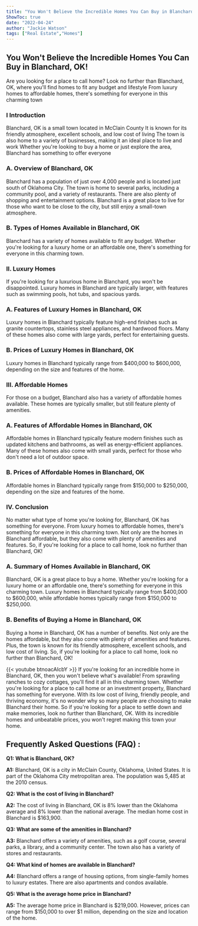 ```yaml
---
title: "You Won't Believe the Incredible Homes You Can Buy in Blanchard, OK!"
ShowToc: true 
date: "2022-04-24"
author: "Jackie Watson" 
tags: ["Real Estate","Homes"]
---
```

## You Won't Believe the Incredible Homes You Can Buy in Blanchard, OK!
Are you looking for a place to call home? Look no further than Blanchard, OK, where you'll find homes to fit any budget and lifestyle From luxury homes to affordable homes, there's something for everyone in this charming town

### I Introduction
Blanchard, OK is a small town located in McClain County It is known for its friendly atmosphere, excellent schools, and low cost of living The town is also home to a variety of businesses, making it an ideal place to live and work Whether you're looking to buy a home or just explore the area, Blanchard has something to offer everyone

### A. Overview of Blanchard, OK
Blanchard has a population of just over 4,000 people and is located just south of Oklahoma City. The town is home to several parks, including a community pool, and a variety of restaurants. There are also plenty of shopping and entertainment options. Blanchard is a great place to live for those who want to be close to the city, but still enjoy a small-town atmosphere.

### B. Types of Homes Available in Blanchard, OK
Blanchard has a variety of homes available to fit any budget. Whether you're looking for a luxury home or an affordable one, there's something for everyone in this charming town.

### II. Luxury Homes
If you're looking for a luxurious home in Blanchard, you won't be disappointed. Luxury homes in Blanchard are typically larger, with features such as swimming pools, hot tubs, and spacious yards.

### A. Features of Luxury Homes in Blanchard, OK
Luxury homes in Blanchard typically feature high-end finishes such as granite countertops, stainless steel appliances, and hardwood floors. Many of these homes also come with large yards, perfect for entertaining guests.

### B. Prices of Luxury Homes in Blanchard, OK
Luxury homes in Blanchard typically range from $400,000 to $600,000, depending on the size and features of the home.

### III. Affordable Homes
For those on a budget, Blanchard also has a variety of affordable homes available. These homes are typically smaller, but still feature plenty of amenities.

### A. Features of Affordable Homes in Blanchard, OK
Affordable homes in Blanchard typically feature modern finishes such as updated kitchens and bathrooms, as well as energy-efficient appliances. Many of these homes also come with small yards, perfect for those who don't need a lot of outdoor space.

### B. Prices of Affordable Homes in Blanchard, OK
Affordable homes in Blanchard typically range from $150,000 to $250,000, depending on the size and features of the home.

### IV. Conclusion
No matter what type of home you're looking for, Blanchard, OK has something for everyone. From luxury homes to affordable homes, there's something for everyone in this charming town. Not only are the homes in Blanchard affordable, but they also come with plenty of amenities and features. So, if you're looking for a place to call home, look no further than Blanchard, OK!

### A. Summary of Homes Available in Blanchard, OK
Blanchard, OK is a great place to buy a home. Whether you're looking for a luxury home or an affordable one, there's something for everyone in this charming town. Luxury homes in Blanchard typically range from $400,000 to $600,000, while affordable homes typically range from $150,000 to $250,000.

### B. Benefits of Buying a Home in Blanchard, OK
Buying a home in Blanchard, OK has a number of benefits. Not only are the homes affordable, but they also come with plenty of amenities and features. Plus, the town is known for its friendly atmosphere, excellent schools, and low cost of living. So, if you're looking for a place to call home, look no further than Blanchard, OK!

{{< youtube btnoacAIcbY >}} 
If you're looking for an incredible home in Blanchard, OK, then you won't believe what's available! From sprawling ranches to cozy cottages, you'll find it all in this charming town. Whether you're looking for a place to call home or an investment property, Blanchard has something for everyone. With its low cost of living, friendly people, and thriving economy, it's no wonder why so many people are choosing to make Blanchard their home. So if you're looking for a place to settle down and make memories, look no further than Blanchard, OK. With its incredible homes and unbeatable prices, you won't regret making this town your home.

## Frequently Asked Questions (FAQ) :
**Q1: What is Blanchard, OK?**

**A1:** Blanchard, OK is a city in McClain County, Oklahoma, United States. It is part of the Oklahoma City metropolitan area. The population was 5,485 at the 2010 census.

**Q2: What is the cost of living in Blanchard?**

**A2:** The cost of living in Blanchard, OK is 8% lower than the Oklahoma average and 8% lower than the national average. The median home cost in Blanchard is $163,900.

**Q3: What are some of the amenities in Blanchard?**

**A3:** Blanchard offers a variety of amenities, such as a golf course, several parks, a library, and a community center. The town also has a variety of stores and restaurants.

**Q4: What kind of homes are available in Blanchard?**

**A4:** Blanchard offers a range of housing options, from single-family homes to luxury estates. There are also apartments and condos available.

**Q5: What is the average home price in Blanchard?**

**A5:** The average home price in Blanchard is $219,000. However, prices can range from $150,000 to over $1 million, depending on the size and location of the home.



